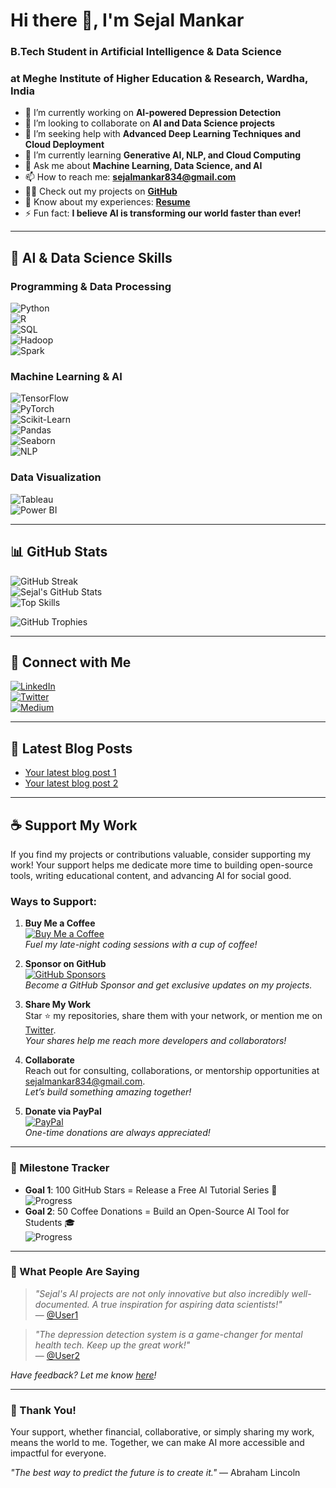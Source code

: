 # Hi there 👋, I'm Sejal Mankar
### B.Tech Student in Artificial Intelligence & Data Science  
### at Meghe Institute of Higher Education & Research, Wardha, India

- 🔭 I’m currently working on **AI-powered Depression Detection**
- 👯 I’m looking to collaborate on **AI and Data Science projects**
- 🤝 I’m seeking help with **Advanced Deep Learning Techniques and Cloud Deployment**
- 🌱 I’m currently learning **Generative AI, NLP, and Cloud Computing**
- 💬 Ask me about **Machine Learning, Data Science, and AI**
- 📫 How to reach me: **[sejalmankar834@gmail.com](mailto:sejalmankar834@gmail.com)**
- 👨‍💻 Check out my projects on **[GitHub](https://github.com/SejalVMankar)**
- 📄 Know about my experiences: **[Resume](your_resume_link_here)**
- ⚡ Fun fact: **I believe AI is transforming our world faster than ever!**

---

## 🚀 AI & Data Science Skills

### **Programming & Data Processing**
![Python](https://img.shields.io/badge/Python-3776AB?style=for-the-badge&logo=python&logoColor=white)  
![R](https://img.shields.io/badge/R-276DC3?style=for-the-badge&logo=r&logoColor=white)  
![SQL](https://img.shields.io/badge/SQL-4479A1?style=for-the-badge&logo=postgresql&logoColor=white)  
![Hadoop](https://img.shields.io/badge/Hadoop-FF6F00?style=for-the-badge&logo=apache&logoColor=white)  
![Spark](https://img.shields.io/badge/Apache%20Spark-E25A1C?style=for-the-badge&logo=apachespark&logoColor=white)  

### **Machine Learning & AI**
![TensorFlow](https://img.shields.io/badge/TensorFlow-FF6F00?style=for-the-badge&logo=tensorflow&logoColor=white)  
![PyTorch](https://img.shields.io/badge/PyTorch-EE4C2C?style=for-the-badge&logo=pytorch&logoColor=white)  
![Scikit-Learn](https://img.shields.io/badge/Scikit--Learn-F7931E?style=for-the-badge&logo=scikit-learn&logoColor=white)  
![Pandas](https://img.shields.io/badge/Pandas-150458?style=for-the-badge&logo=pandas&logoColor=white)  
![Seaborn](https://img.shields.io/badge/Seaborn-0084B4?style=for-the-badge&logo=python&logoColor=white)  
![NLP](https://img.shields.io/badge/NLP-0052CC?style=for-the-badge&logo=google&logoColor=white)  

### **Data Visualization**
![Tableau](https://img.shields.io/badge/Tableau-E97627?style=for-the-badge&logo=tableau&logoColor=white)  
![Power BI](https://img.shields.io/badge/Power%20BI-F2C811?style=for-the-badge&logo=powerbi&logoColor=black)  

---

## 📊 GitHub Stats

![GitHub Streak](https://github-readme-streak-stats.herokuapp.com/?user=SejalVMankar&theme=tokyonight)  
![Sejal's GitHub Stats](https://github-readme-stats.vercel.app/api?username=SejalVMankar&show_icons=true&theme=tokyonight)  
![Top Skills](https://github-readme-stats.vercel.app/api/top-langs/?username=SejalVMankar&layout=compact&theme=tokyonight)  

![GitHub Trophies](https://github-profile-trophy.vercel.app/?username=SejalVMankar&theme=darkhub)  

---

## 🔗 Connect with Me

[![LinkedIn](https://img.shields.io/badge/LinkedIn-0A66C2?style=for-the-badge&logo=linkedin&logoColor=white)](your_linkedin_link_here)  
[![Twitter](https://img.shields.io/badge/Twitter-1DA1F2?style=for-the-badge&logo=twitter&logoColor=white)](your_twitter_link_here)  
[![Medium](https://img.shields.io/badge/Medium-000000?style=for-the-badge&logo=medium&logoColor=white)](your_medium_link_here)  

---

## 📝 Latest Blog Posts
<!-- BLOG-POST-LIST:START -->
- [Your latest blog post 1](your_blog_link_here)  
- [Your latest blog post 2](your_blog_link_here)  
<!-- BLOG-POST-LIST:END -->

---

## ☕ Support My Work  

If you find my projects or contributions valuable, consider supporting my work! Your support helps me dedicate more time to building open-source tools, writing educational content, and advancing AI for social good.  

### Ways to Support:  

1. **Buy Me a Coffee**  
   [![Buy Me a Coffee](https://img.shields.io/badge/Buy%20Me%20a%20Coffee-FFDD00?style=for-the-badge&logo=buy-me-a-coffee&logoColor=black)](https://www.buymeacoffee.com/sejalmankar)  
   *Fuel my late-night coding sessions with a cup of coffee!*  

2. **Sponsor on GitHub**  
   [![GitHub Sponsors](https://img.shields.io/badge/GitHub%20Sponsors-181717?style=for-the-badge&logo=github)](https://github.com/sponsors/SejalVMankar)  
   *Become a GitHub Sponsor and get exclusive updates on my projects.*  

3. **Share My Work**  
   Star ⭐ my repositories, share them with your network, or mention me on [Twitter](https://twitter.com/yourhandle).  
   *Your shares help me reach more developers and collaborators!*  

4. **Collaborate**  
   Reach out for consulting, collaborations, or mentorship opportunities at [sejalmankar834@gmail.com](mailto:sejalmankar834@gmail.com).  
   *Let’s build something amazing together!*  

5. **Donate via PayPal**  
   [![PayPal](https://img.shields.io/badge/PayPal-00457C?style=for-the-badge&logo=paypal)](https://paypal.me/yourhandle)  
   *One-time donations are always appreciated!*  

---

### 🎯 Milestone Tracker  

- **Goal 1**: 100 GitHub Stars = Release a Free AI Tutorial Series 🚀  
  ![Progress](https://img.shields.io/badge/Progress-75%25-brightgreen)  
- **Goal 2**: 50 Coffee Donations = Build an Open-Source AI Tool for Students 🎓  
  ![Progress](https://img.shields.io/badge/Progress-30%25-yellow)  

---

### 💬 What People Are Saying  

> *"Sejal's AI projects are not only innovative but also incredibly well-documented. A true inspiration for aspiring data scientists!"*  
> — [@User1](https://github.com/user1)  

> *"The depression detection system is a game-changer for mental health tech. Keep up the great work!"*  
> — [@User2](https://github.com/user2)  

*Have feedback? Let me know [here](https://github.com/SejalVMankar/depression-detection/issues)!*  

---

### 🙏 Thank You!  

Your support, whether financial, collaborative, or simply sharing my work, means the world to me. Together, we can make AI more accessible and impactful for everyone.  

*"The best way to predict the future is to create it."* — Abraham Lincoln  
